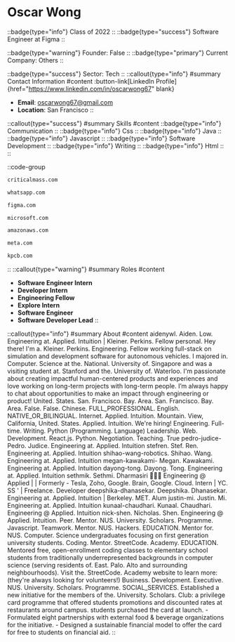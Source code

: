 # Oscar Wong
::badge{type="info"}
Class of 2022
::
::badge{type="success"}
Software Engineer at Figma
::

::badge{type="warning"}
Founder: False
::
::badge{type="primary"}
Current Company: Others
::

::badge{type="success"}
Sector: Tech
::
::callout{type="info"}
#summary
Contact Information
#content
:button-link[LinkedIn Profile]{href="https://www.linkedin.com/in/oscarwong67" blank}
- **Email**: oscarwong67@gmail.com
- **Location**: San Francisco
::

::callout{type="success"}
#summary
Skills
#content
::badge{type="info"}
Communication
::
::badge{type="info"}
Css
::
::badge{type="info"}
Java
::
::badge{type="info"}
Javascript
::
::badge{type="info"}
Software Development
::
::badge{type="info"}
Writing
::
::badge{type="info"}
Html
::
::

::code-group
```bash [Critical Mass]
criticalmass.com
```
```bash [WhatsApp]
whatsapp.com
```
```bash [Figma]
figma.com
```
```bash [Microsoft]
microsoft.com
```
```bash [Amazon Web Services]
amazonaws.com
```
```bash [Meta]
meta.com
```
```bash [Kleiner Perkins Caufield & Byers]
kpcb.com
```
::
::callout{type="warning"}
#summary
Roles
#content
- **Software Engineer Intern**
- **Developer Intern**
- **Engineering Fellow**
- **Explore Intern**
- **Software Engineer**
- **Software Developer Lead**
::

::callout{type="info"}
#summary
About
#content
aidenywl. Aiden. Low. Engineering at. Applied. Intuition | Kleiner. Perkins. Fellow personal. Hey there! I'm a. Kleiner. Perkins. Engineering. Fellow working full-stack on simulation and development software for autonomous vehicles. I majored in. Computer. Science at the. National. University of. Singapore and was a visiting student at. Stanford and the. University of. Waterloo. I'm passionate about creating impactful human-centered products and experiences and love working on long-term projects with long-term people. I’m always happy to chat about opportunities to make an impact through engineering or product! United. States. San. Francisco. Bay. Area. San. Francisco. Bay. Area. False. False. Chinese. FULL_PROFESSIONAL. English. NATIVE_OR_BILINGUAL. Internet. Applied. Intuition. Mountain. View, California, United. States. Applied. Intuition. We're hiring! Engineering. Full-time. Writing. Python (Programming. Language) Leadership. Web. Development. React.js. Python. Negotiation. Teaching. True pedro-judice- Pedro. Judice. Engineering at. Applied. Intuition stefren. Stef. Ren. Engineering at. Applied. Intuition shihao-wang-robotics. Shihao. Wang. Engineering at. Applied. Intuition megan-kawakami- Megan. Kawakami. Engineering at. Applied. Intuition dayong-tong. Dayong. Tong. Engineering at. Applied. Intuition sethmik. Sethmi. Dharmasiri 👩🏾‍💻 Engineering @ Applied | | Formerly - Tesla, Zoho, Google. Brain, Google. Cloud. Intern | YC. SS ' | Freelance. Developer deepshika-dhanasekar. Deepshika. Dhanasekar. Engineering at. Applied. Intuition | Berkeley. MET. Alum justin-mi. Justin. Mi. Engineering at. Applied. Intuition kunaal-chaudhari. Kunaal. Chaudhari. Engineering @ Applied. Intuition nick-shen. Nicholas. Shen. Engineering @ Applied. Intuition. Peer. Mentor. NUS. University. Scholars. Programme. Javascript. Teamwork. Mentor. NUS. Hackers. EDUCATION. Mentor for. NUS. Computer. Science undergraduates focusing on first generation university students. Coding. Mentor. StreetCode. Academy. EDUCATION. Mentored free, open-enrollment coding classes to elementary school students from traditionally underrepresented backgrounds in computer science (serving residents of. East. Palo. Alto and surrounding neighbourhoods). Visit the. StreetCode. Academy website to learn more: (they're always looking for volunteers!) Business. Development. Executive. NUS. University. Scholars. Programme. SOCIAL_SERVICES. Established a new initiative for the members of the. University. Scholars. Club: a privilege card programme that offered students promotions and discounted rates at restaurants around campus. students purchased the card at launch. - Formulated eight partnerships with external food & beverage organizations for the initiative. - Designed a sustainable financial model to offer the card for free to students on financial aid.
::
